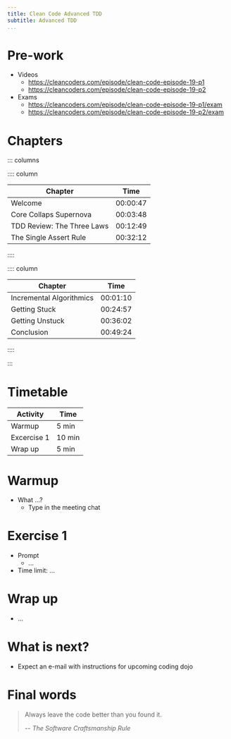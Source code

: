 ```yaml
---
title: Clean Code Advanced TDD
subtitle: Advanced TDD
...
```


# Pre-work

- Videos
  - <https://cleancoders.com/episode/clean-code-episode-19-p1>
  - <https://cleancoders.com/episode/clean-code-episode-19-p2>
- Exams
  - <https://cleancoders.com/episode/clean-code-episode-19-p1/exam>
  - <https://cleancoders.com/episode/clean-code-episode-19-p2/exam>

# Chapters

::: columns

:::: column

| Chapter                    | Time     |
| -------------------------- | -------- |
| Welcome                    | 00:00:47 |
| Core Collaps Supernova     | 00:03:48 |
| TDD Review: The Three Laws | 00:12:49 |
| The Single Assert Rule     | 00:32:12 |

::::

:::: column

| Chapter                  | Time     |
| ------------------------ | -------- |
| Incremental Algorithmics | 00:01:10 |
| Getting Stuck            | 00:24:57 |
| Getting Unstuck          | 00:36:02 |
| Conclusion               | 00:49:24 |

::::

:::

# Timetable

| Activity    | Time   |
| ----------- | ------ |
| Warmup      | 5 min  |
| Excercise 1 | 10 min |
| Wrap up     | 5 min  |

# Warmup

- What ...?
  - Type in the meeting chat

# Exercise 1

- Prompt
  - ...
- Time limit: ...

# Wrap up

- ...

# What is next?

- Expect an e-mail with instructions for upcoming coding dojo

# Final words

> Always leave the code better than you found it.
>
> -- <cite>The Software Craftsmanship Rule</cite>

